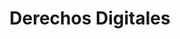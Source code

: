 ---
facebook: https://facebook.com/ongderechosdigitales
logohandle: derechosdigitales
sort: derechosdigitales
title: Derechos Digitales
twitter: https://x.com/derechosdigital
website: https://www.derechosdigitales.org/
youtube: https://youtube.com/derechosdigitales
---